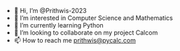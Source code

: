 - 👋 Hi, I’m @Prithwis-2023
- 👀 I’m interested in Computer Science and Mathematics
- 🌱 I’m currently learning Python
- 💞️ I’m looking to collaborate on my project Calcom
- 📫 How to reach me prithwis@pycalc.com

<!---
Prithwis-2023/Prithwis-2023 is a ✨ special ✨ repository because its `README.md` (this file) appears on your GitHub profile.
You can click the Preview link to take a look at your changes.
--->
